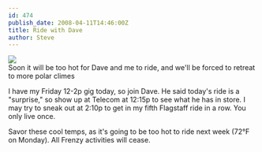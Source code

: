 ```yaml
---
id: 474
publish_date: 2008-04-11T14:46:00Z
title: Ride with Dave
author: Steve
---
```


![](http://lh3.ggpht.com/_zoD15FRZxcs/SvHyCmkTGnI/AAAAAAAAB8Q/FZN0sEACk_Q/s2400/warmed_over.jpg)  
Soon it will be too hot for Dave and me to ride, and we'll be forced to retreat to more polar climes

I have my Friday 12-2p gig today, so join Dave. He said today's ride is a "surprise," so show up at Telecom at 12:15p to see what he has in store. I may try to sneak out at 2:10p to get in my fifth Flagstaff ride in a row. You only live once.

Savor these cool temps, as it's going to be too hot to ride next week (72°F on Monday). All Frenzy activities will cease.

